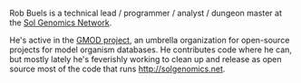 Rob Buels is a technical lead / programmer / analyst / dungeon master at the [Sol Genomics Network](http://solgenomics.net).

He's active in the [GMOD project](http://gmod.org), an umbrella organization for open-source projects for model organism databases.  He contributes code where he can, but mostly lately he's feverishly working to clean up and release as open source most of the code that runs http://solgenomics.net.
